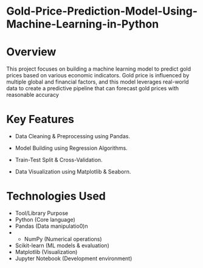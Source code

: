 # Gold-Price-Prediction-Model-Using-Machine-Learning-in-Python
# Overview
This project focuses on building a machine learning model to predict gold prices based on various economic indicators. Gold price is influenced by multiple global and financial factors, and this model leverages real-world data to create a predictive pipeline that can forecast gold prices with reasonable accuracy

# Key Features
- Data Cleaning & Preprocessing using Pandas. <br>

- Model Building using Regression Algorithms.  <br>

- Train-Test Split & Cross-Validation. <br>

- Data Visualization using Matplotlib & Seaborn. <br>

# Technologies Used
- Tool/Library	Purpose <br>
- Python (Core language) <br>
- Pandas	(Data manipulatio0)n <br>
- - NumPy	(Numerical operations)
- Scikit-learn	(ML models & evaluation) <br>
- Matplotlib 	(Visualization) <br>
- Jupyter Notebook	(Development environment) <br>




